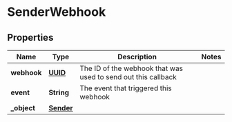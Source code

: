 
# SenderWebhook

## Properties
Name | Type | Description | Notes
------------ | ------------- | ------------- | -------------
**webhook** | [**UUID**](UUID.md) | The ID of the webhook that was used to send out this callback | 
**event** | **String** | The event that triggered this webhook | 
**_object** | [**Sender**](Sender.md) |  | 



